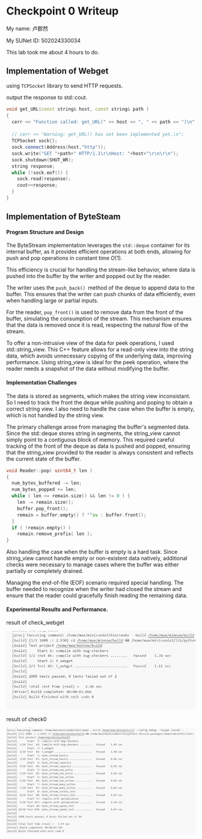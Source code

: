 Checkpoint 0 Writeup
====================

My name: 卢郡然

My SUNet ID: 502024330034

This lab took me about 4 hours to do. 



## Implementation of Webget

using `TCPSocket` library to send HTTP requests. 

output the response to std::cout.

```c++
void get_URL(const string& host, const string& path )
{
  cerr << "Function called: get_URL(" << host << ", " << path << ")\n";

  // cerr << "Warning: get_URL() has not been implemented yet.\n";
  TCPSocket sock{};
  sock.connect(Address(host,"http"));
  sock.write("GET "+path+" HTTP/1.1\r\nHost: "+host+"\r\n\r\n");
  sock.shutdown(SHUT_WR);
  string response;
  while (!sock.eof()) {
    sock.read(response);
    cout<<response;
  }
}

```



## Implementation of ByteSteam

#### Program Structure and Design

The ByteStream implementation leverages the `std::deque` container for its internal buffer, as it provides efficient operations at both ends, allowing for push and pop operations in constant time $O(1)$. 

This efficiency is crucial for handling the stream-like behavior, where data is pushed into the buffer by the writer and popped out by the reader.

The writer uses the `push_back() `method of the deque to append data to the buffer. This ensures that the writer can push chunks of data efficiently, even when handling large or partial inputs. 

For the reader, `pop_front()` is used to remove data from the front of the buffer, simulating the consumption of the stream. This mechanism ensures that the data is removed once it is read, respecting the natural flow of the stream.

To offer a non-intrusive view of the data for peek operations, I used std::string_view. This C++ feature allows for a read-only view into the string data, which avoids unnecessary copying of the underlying data, improving performance. Using string_view is ideal for the peek operation, where the reader needs a snapshot of the data without modifying the buffer.

#### Implementation Challenges

The data is stored as segments, which makes the string view inconsistant. So I need to track the front the deque while pushing and poping to obtain a correct string view. I also need to handle the case when the buffer is empty, which is not handled by the string view. 

The primary challenge arose from managing the buffer's segmented data. Since the std::deque stores string in segments, the string_view cannot simply point to a contiguous block of memory. This required careful tracking of the front of the deque as data is pushed and popped, ensuring that the string_view provided to the reader is always consistent and reflects the current state of the buffer.

```C++
void Reader::pop( uint64_t len )
{
  num_bytes_buffered -= len;
  num_bytes_popped += len;
  while ( len >= remain.size() && len != 0 ) {
    len -= remain.size();
    buffer.pop_front();
    remain = buffer.empty() ? ""sv : buffer.front();
  }
  if ( !remain.empty() )
    remain.remove_prefix( len );
}
```



Also handling the case when the buffer is empty is a hard task. Since string_view cannot handle empty or non-existent data natively, additional checks were necessary to manage cases where the buffer was either partially or completely drained.

Managing the end-of-file (EOF) scenario required special handling. The buffer needed to recognize when the writer had closed the stream and ensure that the reader could gracefully finish reading the remaining data.

#### Experimental Results and Performance.

result of check_webget

![alt text](check0.assets/image-1.png)

result of check0

![alt text](check0.assets/image.png)